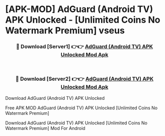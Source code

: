 # [APK-MOD] AdGuard (Android TV) APK Unlocked - [Unlimited Coins No Watermark Premium] vseus



<div align="center">
<h3>🔴 Download [Server1] 👉👉 <a href="https://momento.my/?title=AdGuard_(Android_TV)_APK_Unlocked">AdGuard (Android TV) APK Unlocked Mod Apk</a></h3><br>

<h3>🔴 Download [Server2] 👉👉 <a href="https://momento.my/?title=AdGuard_(Android_TV)_APK_Unlocked">AdGuard (Android TV) APK Unlocked Mod Apk</a></h3>
</div>



Download AdGuard (Android TV) APK Unlocked 

Free APK MOD AdGuard (Android TV) APK Unlocked [Unlimited Coins No Watermark Premium]

Download AdGuard (Android TV) APK Unlocked [Unlimited Coins No Watermark Premium] Mod For Android
